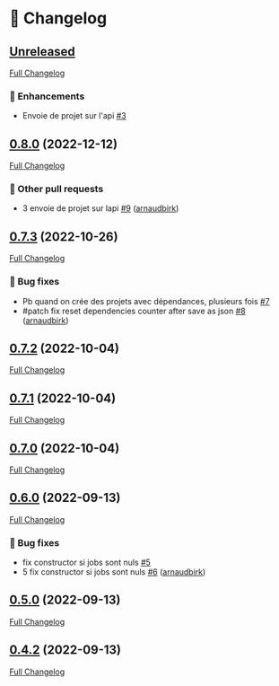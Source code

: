 # 📑 Changelog

## [Unreleased](https://github.com/ign-gpao/builder-python/tree/HEAD)

[Full Changelog](https://github.com/ign-gpao/builder-python/compare/0.8.0...HEAD)

### 🚀 Enhancements

- Envoie de projet sur l'api [\#3](https://github.com/ign-gpao/builder-python/issues/3)

## [0.8.0](https://github.com/ign-gpao/builder-python/tree/0.8.0) (2022-12-12)

[Full Changelog](https://github.com/ign-gpao/builder-python/compare/0.7.3...0.8.0)

### 📁 Other pull requests

- 3 envoie de projet sur lapi [\#9](https://github.com/ign-gpao/builder-python/pull/9) ([arnaudbirk](https://github.com/arnaudbirk))

## [0.7.3](https://github.com/ign-gpao/builder-python/tree/0.7.3) (2022-10-26)

[Full Changelog](https://github.com/ign-gpao/builder-python/compare/0.7.2...0.7.3)

### 🐛 Bug fixes

- Pb quand on crée des projets avec dépendances, plusieurs fois [\#7](https://github.com/ign-gpao/builder-python/issues/7)
- \#patch fix reset dependencies counter after save as json [\#8](https://github.com/ign-gpao/builder-python/pull/8) ([arnaudbirk](https://github.com/arnaudbirk))

## [0.7.2](https://github.com/ign-gpao/builder-python/tree/0.7.2) (2022-10-04)

[Full Changelog](https://github.com/ign-gpao/builder-python/compare/0.7.1...0.7.2)

## [0.7.1](https://github.com/ign-gpao/builder-python/tree/0.7.1) (2022-10-04)

[Full Changelog](https://github.com/ign-gpao/builder-python/compare/0.7.0...0.7.1)

## [0.7.0](https://github.com/ign-gpao/builder-python/tree/0.7.0) (2022-10-04)

[Full Changelog](https://github.com/ign-gpao/builder-python/compare/0.6.0...0.7.0)

## [0.6.0](https://github.com/ign-gpao/builder-python/tree/0.6.0) (2022-09-13)

[Full Changelog](https://github.com/ign-gpao/builder-python/compare/0.5.0...0.6.0)

### 🐛 Bug fixes

- fix constructor si jobs sont nuls [\#5](https://github.com/ign-gpao/builder-python/issues/5)
- 5 fix constructor si jobs sont nuls [\#6](https://github.com/ign-gpao/builder-python/pull/6) ([arnaudbirk](https://github.com/arnaudbirk))

## [0.5.0](https://github.com/ign-gpao/builder-python/tree/0.5.0) (2022-09-13)

[Full Changelog](https://github.com/ign-gpao/builder-python/compare/0.4.2...0.5.0)

## [0.4.2](https://github.com/ign-gpao/builder-python/tree/0.4.2) (2022-09-13)

[Full Changelog](https://github.com/ign-gpao/builder-python/compare/72ce6462718f040068cbe312c77a60b86a1448b9...0.4.2)



